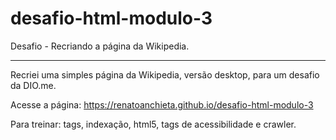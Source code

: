 # desafio-html-modulo-3

Desafio - Recriando a página da Wikipedia. 



-------



Recriei uma simples página da Wikipedia, versão desktop, para um desafio da DIO.me. 



Acesse a página: https://renatoanchieta.github.io/desafio-html-modulo-3



Para treinar: tags, indexação, html5, tags de acessibilidade e crawler.

